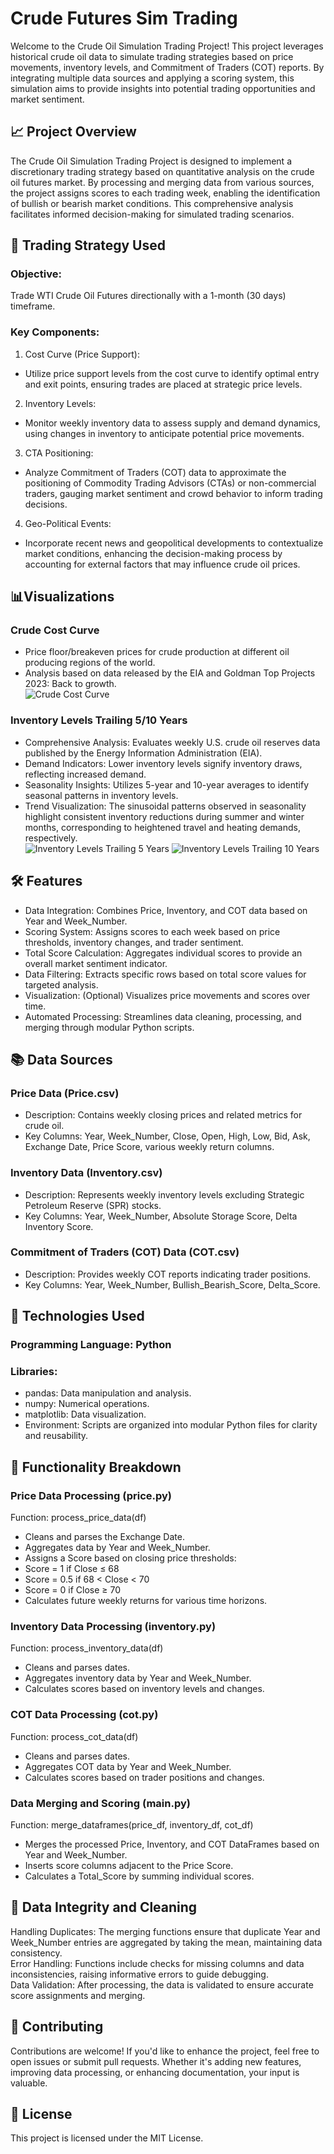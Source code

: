 # Crude Futures Sim Trading

Welcome to the Crude Oil Simulation Trading Project! This project leverages historical crude oil data to simulate trading strategies based on price movements, inventory levels, and Commitment of Traders (COT) reports. By integrating multiple data sources and applying a scoring system, this simulation aims to provide insights into potential trading opportunities and market sentiment.

## 📈 Project Overview
The Crude Oil Simulation Trading Project is designed to implement a discretionary trading strategy based on quantitative analysis on the crude oil futures market. By processing and merging data from various sources, the project assigns scores to each trading week, enabling the identification of bullish or bearish market conditions. This comprehensive analysis facilitates informed decision-making for simulated trading scenarios.

## 🧠 Trading Strategy Used
### Objective:<br>
Trade WTI Crude Oil Futures directionally with a 1-month (30 days) timeframe.<br>

### Key Components:<br>
1. Cost Curve (Price Support):<br>
- Utilize price support levels from the cost curve to identify optimal entry and exit points, ensuring trades are placed at strategic price levels.<br>

2. Inventory Levels:<br>
- Monitor weekly inventory data to assess supply and demand dynamics, using changes in inventory to anticipate potential price movements.<br>

3. CTA Positioning:<br>
- Analyze Commitment of Traders (COT) data to approximate the positioning of Commodity Trading Advisors (CTAs) or non-commercial traders, gauging market sentiment and crowd behavior to inform trading decisions.<br>

4. Geo-Political Events:<br>
- Incorporate recent news and geopolitical developments to contextualize market conditions, enhancing the decision-making process by accounting for external factors that may influence crude oil prices.<br>

## 📊Visualizations
### Crude Cost Curve
- Price floor/breakeven prices for crude production at different oil producing regions of the world.<br>
- Analysis based on data released by the EIA and Goldman Top Projects 2023: Back to growth.<br>
![Crude Cost Curve](images/crude_cost_curve.jpg)

### Inventory Levels Trailing 5/10 Years
- Comprehensive Analysis: Evaluates weekly U.S. crude oil reserves data published by the Energy Information Administration (EIA).<br>
- Demand Indicators: Lower inventory levels signify inventory draws, reflecting increased demand.<br>
- Seasonality Insights: Utilizes 5-year and 10-year averages to identify seasonal patterns in inventory levels.<br>
- Trend Visualization: The sinusoidal patterns observed in seasonality highlight consistent inventory reductions during summer and winter months, corresponding to heightened travel and heating demands, respectively.<br>
![Inventory Levels Trailing 5 Years](images/inventory_5yr.png)
![Inventory Levels Trailing 10 Years](images/inventory_10yr.png)

## 🛠️ Features
- Data Integration: Combines Price, Inventory, and COT data based on Year and Week_Number.<br>
- Scoring System: Assigns scores to each week based on price thresholds, inventory changes, and trader sentiment.<br>
- Total Score Calculation: Aggregates individual scores to provide an overall market sentiment indicator.<br>
- Data Filtering: Extracts specific rows based on total score values for targeted analysis.<br>
- Visualization: (Optional) Visualizes price movements and scores over time.<br>
- Automated Processing: Streamlines data cleaning, processing, and merging through modular Python scripts.<br>

## 📚 Data Sources
### Price Data (Price.csv)<br>
- Description: Contains weekly closing prices and related metrics for crude oil.<br>
- Key Columns: Year, Week_Number, Close, Open, High, Low, Bid, Ask, Exchange Date, Price Score, various weekly return columns.<br>

### Inventory Data (Inventory.csv)<br>
- Description: Represents weekly inventory levels excluding Strategic Petroleum Reserve (SPR) stocks.<br>
- Key Columns: Year, Week_Number, Absolute Storage Score, Delta Inventory Score.<br>

### Commitment of Traders (COT) Data (COT.csv)<br>
- Description: Provides weekly COT reports indicating trader positions.<br>
- Key Columns: Year, Week_Number, Bullish_Bearish_Score, Delta_Score.<br>

## 🧰 Technologies Used
### Programming Language: Python<br>
### Libraries:<br>
- pandas: Data manipulation and analysis.<br>
- numpy: Numerical operations.<br>
- matplotlib: Data visualization.<br>
- Environment: Scripts are organized into modular Python files for clarity and reusability.<br>

## 📑 Functionality Breakdown
### Price Data Processing (price.py)<br>
Function: process_price_data(df)<br>
- Cleans and parses the Exchange Date.<br>
- Aggregates data by Year and Week_Number.<br>
- Assigns a Score based on closing price thresholds:<br>
- Score = 1 if Close ≤ 68<br>
- Score = 0.5 if 68 < Close < 70<br>
- Score = 0 if Close ≥ 70<br>
- Calculates future weekly returns for various time horizons.<br>

### Inventory Data Processing (inventory.py)<br>
Function: process_inventory_data(df)<br>
- Cleans and parses dates.<br>
- Aggregates inventory data by Year and Week_Number.<br>
- Calculates scores based on inventory levels and changes.<br>

### COT Data Processing (cot.py)<br>
Function: process_cot_data(df)<br>
- Cleans and parses dates.<br>
- Aggregates COT data by Year and Week_Number.<br>
- Calculates scores based on trader positions and changes.<br>

### Data Merging and Scoring (main.py)<br>
Function: merge_dataframes(price_df, inventory_df, cot_df)<br>
- Merges the processed Price, Inventory, and COT DataFrames based on Year and Week_Number.<br>
- Inserts score columns adjacent to the Price Score.<br>
- Calculates a Total_Score by summing individual scores.<br>

## 📂 Data Integrity and Cleaning
Handling Duplicates: The merging functions ensure that duplicate Year and Week_Number entries are aggregated by taking the mean, maintaining data consistency.<br>
Error Handling: Functions include checks for missing columns and data inconsistencies, raising informative errors to guide debugging.<br>
Data Validation: After processing, the data is validated to ensure accurate score assignments and merging.<br>

## 🤝 Contributing
Contributions are welcome! If you'd like to enhance the project, feel free to open issues or submit pull requests. Whether it's adding new features, improving data processing, or enhancing documentation, your input is valuable.

## 📜 License
This project is licensed under the MIT License.
